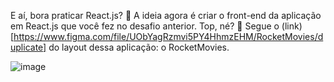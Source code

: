 E aí, bora praticar React.js? 💜
A ideia agora é criar o front-end da aplicação em React.js que você fez no desafio anterior. 
Top, né? 👀
Segue o (link)[https://www.figma.com/file/UObYagRzmvi5PY4HhmzEHM/RocketMovies/duplicate] do layout dessa aplicação: o RocketMovies.

![image](https://github.com/eliezer-dev/rocketseat-rocketMovies/assets/86076089/16c54193-3122-4d2d-8ffe-fbf813be8287)
